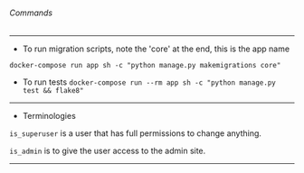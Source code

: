 ###### Commands

---

- To run migration scripts, note the 'core' at the end,
this is the app name

``docker-compose run app sh -c "python manage.py makemigrations core"
``

- To run tests
``docker-compose run --rm app sh -c "python manage.py test && flake8"``
  
---

- Terminologies
  
``is_superuser`` is a user that has full permissions to change anything.

``is_admin`` is to give the user access to the admin site.
  
---